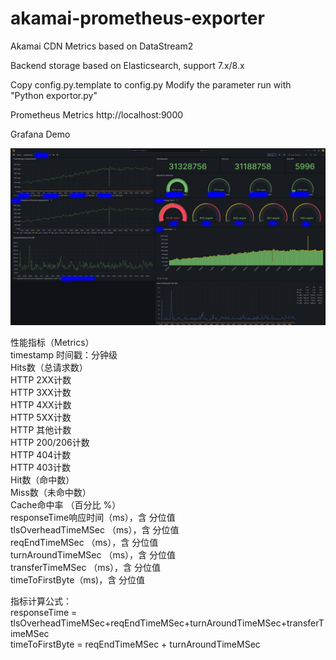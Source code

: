# akamai-prometheus-exporter
Akamai CDN Metrics based on DataStream2

Backend storage based on Elasticsearch, support 7.x/8.x


Copy config.py.template to config.py
Modify the parameter 
run with  "Python exportor.py"

Prometheus Metrics
http://localhost:9000


Grafana Demo</br>

<img src="grafana.PNG">


性能指标（Metrics） </br>
timestamp 时间戳：分钟级 </br>
Hits数（总请求数） </br>
HTTP 2XX计数 </br>
HTTP 3XX计数 </br>
HTTP 4XX计数 </br>
HTTP 5XX计数</br>
HTTP 其他计数</br>
HTTP 200/206计数</br>
HTTP 404计数</br>
HTTP 403计数</br>
Hit数（命中数）</br>
Miss数（未命中数）</br>
Cache命中率    （百分比 %）</br>
responseTime响应时间（ms），含 分位值   </br>
tlsOverheadTimeMSec （ms），含 分位值 </br>
reqEndTimeMSec （ms），含 分位值 </br>
turnAroundTimeMSec （ms），含 分位值 </br>
transferTimeMSec （ms），含 分位值 </br>
timeToFirstByte（ms)，含 分位值    </br>


指标计算公式：</br>
responseTime = tlsOverheadTimeMSec+reqEndTimeMSec+turnAroundTimeMSec+transferTimeMSec </br>
timeToFirstByte = reqEndTimeMSec + turnAroundTimeMSec </br>